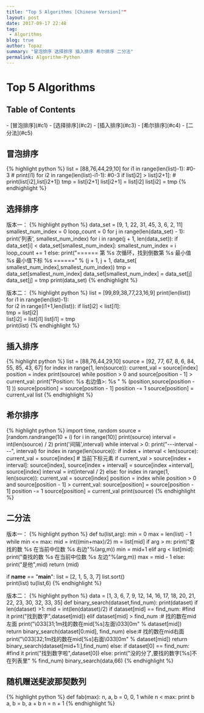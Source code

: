```yaml
---
title: "Top 5 Algorithms [Chinese Version]""
layout: post
date: 2017-09-17 22:48
tag:
 - Algorithms
blog: true
author: Topaz
summary: "冒泡排序 选择排序 插入排序 希尔排序 二分法"
permalink: Algorithm-Python
---
```

<h1 class="title"> Top 5 Algorithms </h1>

<h2> Table of Contents </h2>
- [冒泡排序](#c1)
- [选择排序](#c2)
- [插入排序](#c3)
- [希尔排序](#c4)
- [二分法](#c5)


<h2 id="c1"> 冒泡排序 </h2>
{% highlight python %}
 list = [88,76,44,29,10]
 for i1 in range(len(list)-1):   #0-3
 	# print(i1)
 	for i2 in range(len(list)-i1-1):    #0-3
 		if list[i2] > list[i2+1]:
 			# print(list[i2],list[i2+1])
 			tmp = list[i2+1]
 			list[i2+1] = list[i2]
 			list[i2] = tmp
{% endhighlight %}

<h2 id="c2"> 选择排序 </h2>
版本一：
{% highlight python %}
 data_set = [9, 1, 22, 31, 45, 3, 6, 2, 11]
 smallest_num_index = 0  
 loop_count = 0
 for j in range(len(data_set) - 1):
 	print('列表', smallest_num_index)
 	for i in range(j + 1, len(data_set)):  
 		if data_set[i] < data_set[smallest_num_index]:  
 			smallest_num_index = i  
 		loop_count += 1
 	else:  
 		print("====== 第 %s 次循环，找到倒数第 %s 最小值 %s 最小值下标 %s ======" % (j + 1, j + 1, data_set[ smallest_num_index],smallest_num_index))
 		tmp = data_set[smallest_num_index]  
 		data_set[smallest_num_index] = data_set[j]
 		data_set[j] = tmp  
 	print(data_set)
{% endhighlight %}

版本二：
{% highlight python %}
 list = [99,89,38,77,23,16,9]
 print(len(list))
 for i1 in range(len(list)-1):    
 	for i2 in range(i1+1,len(list)):
 		if list[i2] < list[i1]:     
 			tmp = list[i2]      
 			list[i2] = list[i1]
 			list[i1] = tmp     
 print(list)
{% endhighlight %}

<h2 id="c3"> 插入排序 </h2>
{% highlight python %}
 list = [88,76,44,29,10]
 source = [92, 77, 67, 8, 6, 84, 55, 85, 43, 67]
 for index in range(1, len(source)):
 	current_val = source[index]  
 	position = index    
 	print(source)
 	while position > 0 and source[position - 1] > current_val:
 		print("Position: %s  右边值>: %s  " % (position,source[position - 1] ))
 		source[position] = source[position - 1]  
 		position -= 1  
 	source[position] = current_val list
{% endhighlight %}

<h2 id="c4"> 希尔排序 </h2>
{% highlight python %}
 import time, random
 source = [random.randrange(10 + i) for i in range(10)]
 print(source)
 interval = int(len(source) / 2)  
 print('间隔',interval)
 while interval > 0:
 	print("---interval ---", interval)  
 	for index in range(len(source)):   
 		if index + interval < len(source):
 			current_val = source[index]  # 当前下标元素
 			if current_val > source[index + interval]:
 				source[index], source[index + interval] = source[index +interval], source[index]
 	interval = int(interval / 2)
 else:  
 	for index in range(1, len(source)):
 		current_val = source[index]  
 		position = index
 		while position > 0 and source[position - 1] > current_val:  
 			source[position] = source[position - 1]  
 			position -= 1
 		source[position] = current_val
 	print(source)
{% endhighlight %}


<h2 id="c5"> 二分法 </h2>
版本一：
{% highlight python %}
 def tu(list,arg):
     min = 0
     max = len(list) - 1
     while min <= max:
         mid = int((min+max)/2)
         m = list[mid]
         if arg > m:
             print("查找的数 %s 在当前中位数 %s 右边"%(arg,m))
             min = mid+1
         elif arg < list[mid]:
             print("查找的数 %s 在当前中位数 %s 左边"%(arg,m))
             max = mid - 1
         else:
             print("是他",mid)
             return (mid)

 if __name__ == "__main__":
     list = [2, 1, 5, 3, 7]
     list.sort()	 
     print(list)
     tu(list,6)
{% endhighlight %}

版本二：
{% highlight python %}
 data = [1, 3, 6, 7, 9, 12, 14, 16, 17, 18, 20, 21, 22, 23, 30, 32, 33, 35]
 def binary_search(dataset,find_num):
 	print(dataset)
 	if len(dataset) >1:
 		mid = int(len(dataset)/2)
 		if dataset[mid] == find_num:  #find it
 			print("找到数字",dataset[mid])
 		elif dataset[mid] > find_num :# 找的数在mid左面
 			print("\033[31;1m找的数在mid[%s]左面\033[0m" % dataset[mid])
 			return binary_search(dataset[0:mid], find_num)
 		else:# 找的数在mid右面
 			print("\033[32;1m找的数在mid[%s]右面\033[0m" % dataset[mid])
 			return binary_search(dataset[mid+1:],find_num)
 	else:
 		if dataset[0] == find_num:  #find it
 			print("找到数字啦",dataset[0])
 		else:
 			print("没的分了,要找的数字[%s]不在列表里" % find_num)
 binary_search(data,66)
{% endhighlight %}

<h2 > 随机赠送斐波那契数列 </h2>
{% highlight python %}
 def fab(max):
 	n, a, b = 0, 0, 1
 	while n < max:
 		print b
 		a, b = b, a + b
 		n = n + 1
{% endhighlight %}
